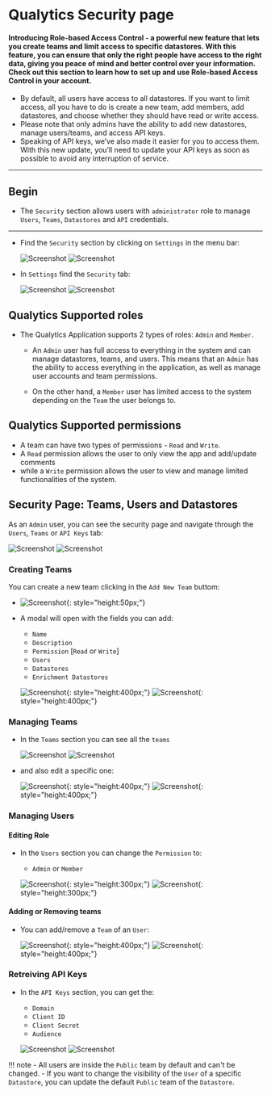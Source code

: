 # Qualytics Security page
#### Introducing Role-based Access Control - a powerful new feature that lets you create teams and limit access to specific datastores. With this feature, you can ensure that only the right people have access to the right data, giving you peace of mind and better control over your information. Check out this section to learn how to set up and use Role-based Access Control in your account.
* By default, all users have access to all datastores. If you want to limit access, all you have to do is create a new team, add members, add datastores, and choose whether they should have read or write access. 
* Please note that only admins have the ability to add new datastores, manage users/teams, and access API keys.
* Speaking of API keys, we’ve also made it easier for you to access them. With this new update, you’ll need to update your API keys as soon as possible to avoid any interruption of service.
---
## Begin
* The `Security` section allows users with `administrator` role to manage `Users`, `Teams`, `Datastores` and `API` credentials.

---

* Find the `Security` section by clicking on `Settings` in the menu bar:

  ![Screenshot](../assets/notifications/settings-tab-light.png#only-light)
  ![Screenshot](../assets/notifications/settings-tab-dark.png#only-dark)

* In `Settings` find the `Security` tab:

  ![Screenshot](../assets/security/security-tab-light.png#only-light)
  ![Screenshot](../assets/security/security-tab-dark.png#only-dark)

## Qualytics Supported roles

* The Qualytics Application supports 2 types of roles: `Admin` and `Member`.
    * An `Admin` user has full access to everything in the system and can manage datastores, teams, and users. This means that an `Admin` has the ability to access everything in the application, as well as manage user accounts and team permissions.

    * On the other hand, a `Member` user has limited access to the system depending on the `Team` the user belongs to. 
    
## Qualytics Supported permissions

  * A team can have two types of permissions - `Read` and `Write`. 
  * A `Read` permission allows the user to only view the app and add/update comments 
  * while a `Write` permission allows the user to view and manage limited functionalities of the system.

## Security Page: Teams, Users and Datastores

As an `Admin` user, you can see the security page and navigate through the `Users`, `Teams` or `API Keys` tab:

  ![Screenshot](../assets/security/security-overview-light.png#only-light)
  ![Screenshot](../assets/security/security-overview-dark.png#only-dark)

### Creating Teams
  You can create a new team clicking in the `Add New Team` buttom:

  - ![Screenshot](../assets/security/create-team.png){: style="height:50px;"}

  - A modal will open with the fields you can add:
      * `Name`
      * `Description`
      * `Permission` [`Read` or `Write`]
      * `Users`
      * `Datastores`
      * `Enrichment Datastores`

      ![Screenshot](../assets/security/add-team-light.png#only-light){: style="height:400px;"}
      ![Screenshot](../assets/security/add-team-dark.png#only-dark){: style="height:400px;"}


### Managing Teams

* In the `Teams` section you can see all the `teams` 

  ![Screenshot](../assets/security/security-team-overview-light.png#only-light)
  ![Screenshot](../assets/security/security-team-overview-dark.png#only-dark)

* and also edit a specific one:

  ![Screenshot](../assets/security/edit-team-light.png#only-light){: style="height:400px;"}
  ![Screenshot](../assets/security/edit-team-dark.png#only-dark){: style="height:400px;"}

### Managing Users

#### Editing Role
* In the `Users` section you can change the `Permission` to:
    - `Admin` or `Member`

  ![Screenshot](../assets/security/edit-user-permission-light.png#only-light){: style="height:300px;"}
  ![Screenshot](../assets/security/edit-user-permission-dark.png#only-dark){: style="height:300px;"}

#### Adding or Removing teams
* You can add/remove a `Team` of an `User`:

  ![Screenshot](../assets/security/edit-user-team-light.png#only-light){: style="height:400px;"}
  ![Screenshot](../assets/security/edit-user-team-dark.png#only-dark){: style="height:400px;"}


### Retreiving API Keys

- In the `API Keys` section, you can get the:
  * `Domain`
  * `Client ID`
  * `Client Secret`
  * `Audience`

  ![Screenshot](../assets/security/qualytics-api-keys-light.png#only-light)
  ![Screenshot](../assets/security/qualytics-api-keys-dark.png#only-dark)




!!! note
    - All users are inside the `Public` team by default and can't be changed. 
    - If you want to change the visibility of the `User` of a specific `Datastore`, you can update the default `Public` team of the `Datastore`.


